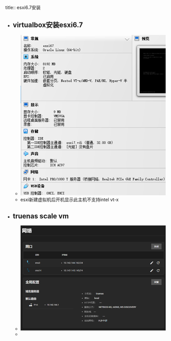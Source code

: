 title:: esxi6.7安装

- ## virtualbox安装esxi6.7
	- ![image.png](../assets/image_1711523959063_0.png)
	- esxi新建虚拟机后开机显示此主机不支持intel vt-x
- ## truenas scale vm
	- ![image.png](../assets/image_1711591055500_0.png)
	-